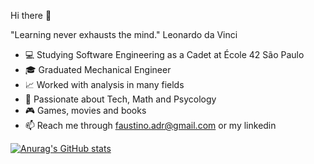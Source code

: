 Hi there 👋

"Learning never exhausts the mind."
Leonardo da Vinci

- 💻 Studying Software Engineering as a Cadet at École 42 São Paulo
- 🎓 Graduated Mechanical Engineer
- 📈 Worked with analysis in many fields
- 🔮 Passionate about Tech, Math and Psycology
- 🎮 Games, movies and books
- 📫 Reach me through faustino.adr@gmail.com or my linkedin

[![Anurag's GitHub stats](https://github-readme-stats.vercel.app/api?username=adrianofaus&show_icons=true&theme=tokyonight)](https://github.com/anuraghazra/github-readme-stats)
